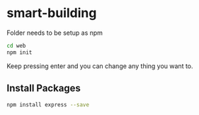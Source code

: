 # smart-building
Folder needs to be setup as npm
```bash
cd web
npm init
```

Keep pressing enter and you can change any thing you want to.

## Install Packages

```bash
npm install express --save
```
